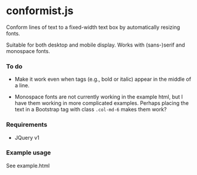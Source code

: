 # conformist.js

Conform lines of text to a fixed-width text box by automatically resizing fonts.

Suitable for both desktop and mobile display. Works with (sans-)serif and monospace fonts.

### To do

* Make it work even when tags (e.g., bold or italic) appear in the middle of a line.

* Monospace fonts are not currently working in the example html, but I have them working in more complicated examples. Perhaps placing the text in a Bootstrap tag with class `.col-md-6` makes them work?

### Requirements

* JQuery v1


### Example usage

See example.html
